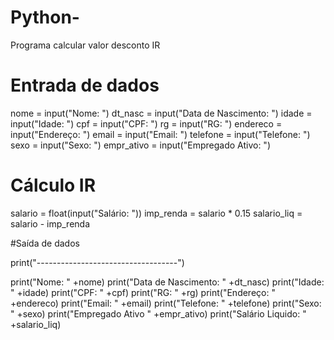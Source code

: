 # Python-
Programa calcular valor desconto IR

# Entrada de dados

nome       = input("Nome:               ")
dt_nasc    = input("Data de Nascimento: ")
idade      = input("Idade:              ")
cpf        = input("CPF:                ") 
rg         = input("RG:                 ")
endereco   = input("Endereço:           ")
email      = input("Email:              ")
telefone   = input("Telefone:           ")
sexo       = input("Sexo:               ")
empr_ativo = input("Empregado Ativo:    ")

# Cálculo IR

salario     = float(input("Salário:     "))
imp_renda   = salario * 0.15
salario_liq = salario - imp_renda

#Saída de dados

print("-----------------------------------")

print("Nome:               " +nome)
print("Data de Nascimento: " +dt_nasc)
print("Idade:              " +idade)
print("CPF:                " +cpf)
print("RG:                 " +rg)
print("Endereço:           " +endereco)
print("Email:              " +email)
print("Telefone:           " +telefone)
print("Sexo:               " +sexo)
print("Empregado Ativo     " +empr_ativo)
print("Salário Liquido:    " +salario_liq)

